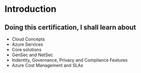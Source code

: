 # Introduction

## Doing this certification, I shall learn about 

- Cloud Concepts 
- Azure Services 
- Core solutions 
- GenSec and NetSec 
- Indentity, Governance, Privacy and Compliance Features 
- Azure Cost Management and SLAs  
